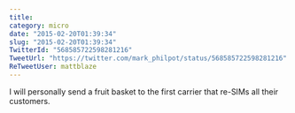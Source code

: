 ```yaml
---
title: 
category: micro
date: "2015-02-20T01:39:34"
slug: "2015-02-20T01:39:34"
TwitterId: "568585722598281216"
TweetUrl: "https://twitter.com/mark_philpot/status/568585722598281216"
ReTweetUser: mattblaze
---
```


<i class="fa fa-retweet" aria-hidden="true"></i> I will personally send a fruit
basket to the first carrier that re-SIMs all their customers.

